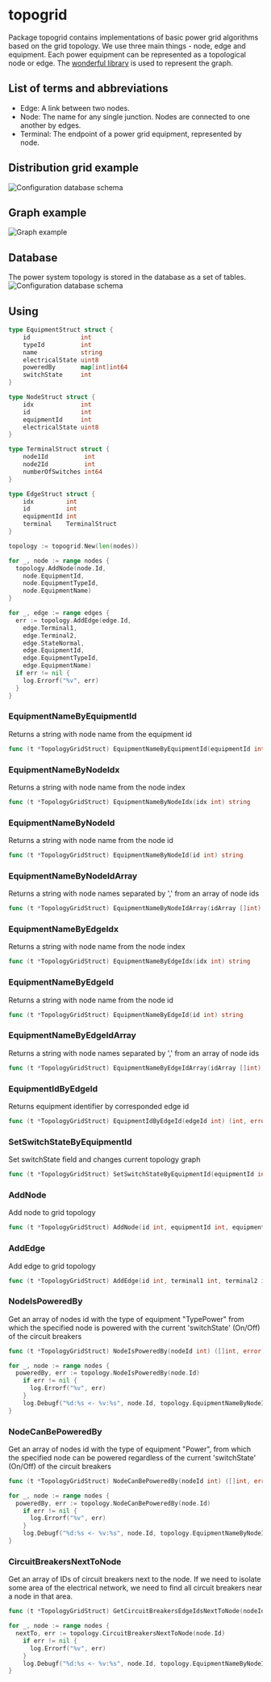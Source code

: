 # topogrid
Package topogrid contains implementations of basic power grid algorithms based on the grid topology.
We use three main things - node, edge and equipment. Each power equipment can be represented as a topological node or edge.
The [wonderful library](https://github.com/yourbasic/graph) is used to represent the graph.

## List of terms and abbreviations
* Edge: A link between two nodes.
* Node: The name for any single junction. Nodes are connected to one another by edges.
* Terminal: The endpoint of a power grid equipment, represented by node.
## Distribution grid example
![Configuration database schema](assets/ExampleGrid.png)

## Graph example
![Graph example](assets/ExampleGridGraph.svg)
## Database
The power system topology is stored in the database as a set of tables.
![Configuration database schema](assets/TopoGridDatabase.png)
## Using

```go
type EquipmentStruct struct {
	id              int
	typeId          int
	name            string
	electricalState uint8
	poweredBy       map[int]int64
	switchState     int
}

type NodeStruct struct {
	idx             int
	id              int
	equipmentId     int
	electricalState uint8
}

type TerminalStruct struct {
	node1Id          int
	node2Id          int
	numberOfSwitches int64
}

type EdgeStruct struct {
	idx         int
	id          int
	equipmentId int
	terminal    TerminalStruct
}
```
```go
topology := topogrid.New(len(nodes))

for _, node := range nodes {
  topology.AddNode(node.Id, 
    node.EquipmentId, 
    node.EquipmentTypeId, 
    node.EquipmentName)
}

for _, edge := range edges {
  err := topology.AddEdge(edge.Id, 
    edge.Terminal1, 
    edge.Terminal2, 
    edge.StateNormal, 
    edge.EquipmentId, 
    edge.EquipmentTypeId, 
    edge.EquipmentName)
  if err != nil {
    log.Errorf("%v", err)
  }
}
```
### EquipmentNameByEquipmentId
Returns a string with node name from the equipment id
```go
func (t *TopologyGridStruct) EquipmentNameByEquipmentId(equipmentId int) string
```

### EquipmentNameByNodeIdx 
Returns a string with node name from the node index
```go
func (t *TopologyGridStruct) EquipmentNameByNodeIdx(idx int) string
```

###  EquipmentNameByNodeId
Returns a string with node name from the node id
```go
func (t *TopologyGridStruct) EquipmentNameByNodeId(id int) string
```

### EquipmentNameByNodeIdArray
Returns a string with node names separated by ',' from an array of node ids
```go
func (t *TopologyGridStruct) EquipmentNameByNodeIdArray(idArray []int) string
```

### EquipmentNameByEdgeIdx
Returns a string with node name from the node index
```go
func (t *TopologyGridStruct) EquipmentNameByEdgeIdx(idx int) string
```

### EquipmentNameByEdgeId
Returns a string with node name from the node id
```go
func (t *TopologyGridStruct) EquipmentNameByEdgeId(id int) string
```

### EquipmentNameByEdgeIdArray
Returns a string with node names separated by ',' from an array of node ids
```go
func (t *TopologyGridStruct) EquipmentNameByEdgeIdArray(idArray []int) string
```

### EquipmentIdByEdgeId
Returns equipment identifier by corresponded edge id
```go
func (t *TopologyGridStruct) EquipmentIdByEdgeId(edgeId int) (int, error)
```

### SetSwitchStateByEquipmentId
Set switchState field and changes current topology graph
```go
func (t *TopologyGridStruct) SetSwitchStateByEquipmentId(equipmentId int, switchState int) error
```

### AddNode
Add node to grid topology
```go
func (t *TopologyGridStruct) AddNode(id int, equipmentId int, equipmentTypeId int, equipmentName string)
```

### AddEdge
Add edge to grid topology
```go
func (t *TopologyGridStruct) AddEdge(id int, terminal1 int, terminal2 int, state int, equipmentId int, equipmentTypeId int, equipmentName string) error
```

### NodeIsPoweredBy
Get an array of nodes id with the type of equipment "TypePower" from which the specified node is powered with the current 'switchState' (On/Off) of the circuit breakers
```go
func (t *TopologyGridStruct) NodeIsPoweredBy(nodeId int) ([]int, error)
```
```go
for _, node := range nodes {
  poweredBy, err := topology.NodeIsPoweredBy(node.Id)
    if err != nil {
      log.Errorf("%v", err)
    }
    log.Debugf("%d:%s <- %v:%s", node.Id, topology.EquipmentNameByNodeId(node.Id), poweredBy, topology.EquipmentNameByNodeIdArray(poweredBy))
}
```
### NodeCanBePoweredBy 
Get an array of nodes id with the type of equipment "Power", from which the specified node can be powered regardless of the current 'switchState'  (On/Off) of the circuit breakers
```go
func (t *TopologyGridStruct) NodeCanBePoweredBy(nodeId int) ([]int, error)
```
```go
for _, node := range nodes {
  poweredBy, err := topology.NodeCanBePoweredBy(node.Id)
    if err != nil {
      log.Errorf("%v", err)
    }
    log.Debugf("%d:%s <- %v:%s", node.Id, topology.EquipmentNameByNodeId(node.Id), poweredBy, topology.EquipmentNameByNodeIdArray(poweredBy))
}
```
### CircuitBreakersNextToNode 
Get an array of IDs of circuit breakers next to the node. If we need to isolate some area of the electrical network, we need to find all circuit breakers near a node in that area.
```go
func (t *TopologyGridStruct) GetCircuitBreakersEdgeIdsNextToNode(nodeId int) ([]int, error)
```
```go
for _, node := range nodes {
  nextTo, err := topology.CircuitBreakersNextToNode(node.Id)
    if err != nil {
      log.Errorf("%v", err)
    }
    log.Debugf("%d:%s <- %v:%s", node.Id, topology.EquipmentNameByNodeId(node.Id), poweredBy, topology.EquipmentNameByNodeIdArray(nextTo))
}
```

